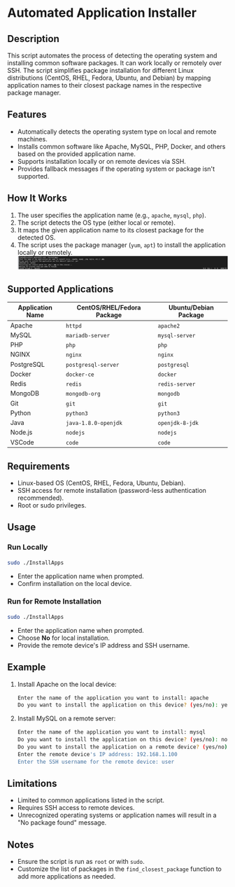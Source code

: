 # Automated Application Installer

## Description
This script automates the process of detecting the operating system and installing common software packages. It can work locally or remotely over SSH. The script simplifies package installation for different Linux distributions (CentOS, RHEL, Fedora, Ubuntu, and Debian) by mapping application names to their closest package names in the respective package manager.

## Features
- Automatically detects the operating system type on local and remote machines.
- Installs common software like Apache, MySQL, PHP, Docker, and others based on the provided application name.
- Supports installation locally or on remote devices via SSH.
- Provides fallback messages if the operating system or package isn't supported.

## How It Works
1. The user specifies the application name (e.g., `apache`, `mysql`, `php`).
2. The script detects the OS type (either local or remote).
3. It maps the given application name to its closest package for the detected OS.
4. The script uses the package manager (`yum`, `apt`) to install the application locally or remotely.
![image1](InstallApps1.png)
## Supported Applications
| Application Name | CentOS/RHEL/Fedora Package | Ubuntu/Debian Package    |
|------------------|----------------------------|--------------------------|
| Apache           | `httpd`                   | `apache2`                |
| MySQL            | `mariadb-server`          | `mysql-server`           |
| PHP              | `php`                     | `php`                    |
| NGINX            | `nginx`                   | `nginx`                  |
| PostgreSQL       | `postgresql-server`       | `postgresql`             |
| Docker           | `docker-ce`               | `docker`                 |
| Redis            | `redis`                   | `redis-server`           |
| MongoDB          | `mongodb-org`             | `mongodb`                |
| Git              | `git`                     | `git`                    |
| Python           | `python3`                 | `python3`                |
| Java             | `java-1.8.0-openjdk`      | `openjdk-8-jdk`          |
| Node.js          | `nodejs`                  | `nodejs`                 |
| VSCode           | `code`                    | `code`                   |

## Requirements
- Linux-based OS (CentOS, RHEL, Fedora, Ubuntu, Debian).
- SSH access for remote installation (password-less authentication recommended).
- Root or sudo privileges.

## Usage
### **Run Locally**
```bash
sudo ./InstallApps
```
- Enter the application name when prompted.
- Confirm installation on the local device.

### **Run for Remote Installation**
```bash
sudo ./InstallApps
```
- Enter the application name when prompted.
- Choose **No** for local installation.
- Provide the remote device's IP address and SSH username.

## Example
1. Install Apache on the local device:
   ```bash
   Enter the name of the application you want to install: apache
   Do you want to install the application on this device? (yes/no): yes
   ```

2. Install MySQL on a remote server:
   ```bash
   Enter the name of the application you want to install: mysql
   Do you want to install the application on this device? (yes/no): no
   Do you want to install the application on a remote device? (yes/no): yes
   Enter the remote device's IP address: 192.168.1.100
   Enter the SSH username for the remote device: user
   ```

## Limitations
- Limited to common applications listed in the script.
- Requires SSH access to remote devices.
- Unrecognized operating systems or application names will result in a "No package found" message.

## Notes
- Ensure the script is run as `root` or with `sudo`.
- Customize the list of packages in the `find_closest_package` function to add more applications as needed.
